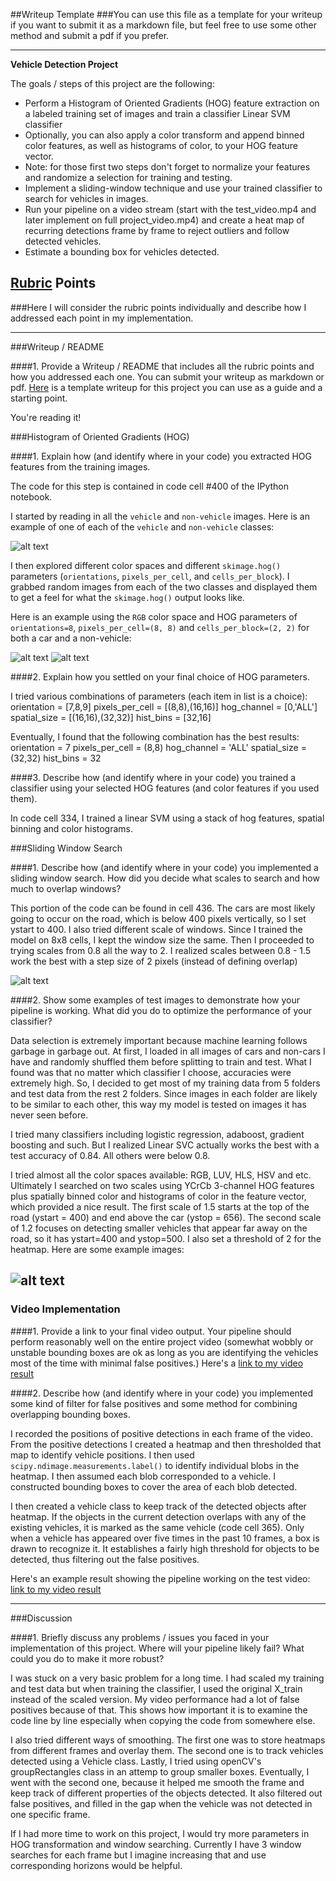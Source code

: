 ##Writeup Template
###You can use this file as a template for your writeup if you want to submit it as a markdown file, but feel free to use some other method and submit a pdf if you prefer.

---

**Vehicle Detection Project**

The goals / steps of this project are the following:

* Perform a Histogram of Oriented Gradients (HOG) feature extraction on a labeled training set of images and train a classifier Linear SVM classifier
* Optionally, you can also apply a color transform and append binned color features, as well as histograms of color, to your HOG feature vector. 
* Note: for those first two steps don't forget to normalize your features and randomize a selection for training and testing.
* Implement a sliding-window technique and use your trained classifier to search for vehicles in images.
* Run your pipeline on a video stream (start with the test_video.mp4 and later implement on full project_video.mp4) and create a heat map of recurring detections frame by frame to reject outliers and follow detected vehicles.
* Estimate a bounding box for vehicles detected.

[//]: # (Image References)
[image1]: ./output_images/car_not_car.png
[image2]: ./output_images/hog_example.jpg
[image3]: ./output_images/hog_noncar_example.jpg
[image4]: ./output_images/find_car.jpg
[image5]: ./output_images/heatmap.png
[video1]: ./detect_cars.mp4
[video2]: ./test_video_out.mp4

## [Rubric](https://review.udacity.com/#!/rubrics/513/view) Points
###Here I will consider the rubric points individually and describe how I addressed each point in my implementation.  

---
###Writeup / README

####1. Provide a Writeup / README that includes all the rubric points and how you addressed each one.  You can submit your writeup as markdown or pdf.  [Here](https://github.com/udacity/CarND-Vehicle-Detection/blob/master/writeup_template.md) is a template writeup for this project you can use as a guide and a starting point.  

You're reading it!

###Histogram of Oriented Gradients (HOG)

####1. Explain how (and identify where in your code) you extracted HOG features from the training images.

The code for this step is contained in code cell #400 of the IPython notebook.  

I started by reading in all the `vehicle` and `non-vehicle` images.  Here is an example of one of each of the `vehicle` and `non-vehicle` classes:

![alt text][image1]

I then explored different color spaces and different `skimage.hog()` parameters (`orientations`, `pixels_per_cell`, and `cells_per_block`).  I grabbed random images from each of the two classes and displayed them to get a feel for what the `skimage.hog()` output looks like.

Here is an example using the `RGB` color space and HOG parameters of `orientations=8`, `pixels_per_cell=(8, 8)` and `cells_per_block=(2, 2)` for both a car and a non-vehicle:

![alt text][image2]
![alt text][image3]

####2. Explain how you settled on your final choice of HOG parameters.

I tried various combinations of parameters (each item in list is a choice):
orientation = [7,8,9]
pixels_per_cell = [(8,8),(16,16)]
hog_channel = [0,'ALL']
spatial_size = [(16,16),(32,32)]
hist_bins = [32,16]

Eventually, I found that the following combination has the best results:
orientation = 7
pixels_per_cell = (8,8)
hog_channel = 'ALL'
spatial_size = (32,32)
hist_bins = 32

####3. Describe how (and identify where in your code) you trained a classifier using your selected HOG features (and color features if you used them).

In code cell 334, I trained a linear SVM using a stack of hog features, spatial binning and color histograms.

###Sliding Window Search

####1. Describe how (and identify where in your code) you implemented a sliding window search.  How did you decide what scales to search and how much to overlap windows?

This portion of the code can be found in cell 436. 
The cars are most likely going to occur on the road, which is below 400 pixels vertically, so I set ystart to 400. I also tried different scale of windows. Since I trained the model on 8x8 cells, I kept the window size the same. Then I proceeded to trying scales from 0.8 all the way to 2. I realized scales between 0.8 - 1.5 work the best with a step size of 2 pixels (instead of defining overlap)

![alt text][image4]

####2. Show some examples of test images to demonstrate how your pipeline is working.  What did you do to optimize the performance of your classifier?

Data selection is extremely important because machine learning follows garbage in garbage out. At first, I loaded in all images of cars and non-cars I have and randomly shuffled them before splitting to train and test. What I found was that no matter which classifier I choose, accuracies were extremely high. So, I decided to get most of my training data from 5 folders and test data from the rest 2 folders. Since images in each folder are likely to be similar to each other, this way my model is tested on images it has never seen before. 


I tried many classifiers including logistic regression, adaboost, gradient boosting and such. But I realized Linear SVC actually works the best with a test accuracy of 0.84. All others were below 0.8.

I tried almost all the color spaces available: RGB, LUV, HLS, HSV and etc. Ultimately I searched on two scales using YCrCb 3-channel HOG features plus spatially binned color and histograms of color in the feature vector, which provided a nice result.  The first scale of 1.5 starts at the top of the road (ystart = 400) and end above the car (ystop = 656). The second scale of 1.2 focuses on detecting smaller vehicles that appear far away on the road, so it has ystart=400 and ystop=500. I also set a threshold of 2 for the heatmap. Here are some example images:

![alt text][image5]
---

### Video Implementation

####1. Provide a link to your final video output.  Your pipeline should perform reasonably well on the entire project video (somewhat wobbly or unstable bounding boxes are ok as long as you are identifying the vehicles most of the time with minimal false positives.)
Here's a [link to my video result](./detect_cars.mp4)


####2. Describe how (and identify where in your code) you implemented some kind of filter for false positives and some method for combining overlapping bounding boxes.
 
I recorded the positions of positive detections in each frame of the video.  From the positive detections I created a heatmap and then thresholded that map to identify vehicle positions.  I then used `scipy.ndimage.measurements.label()` to identify individual blobs in the heatmap.  I then assumed each blob corresponded to a vehicle.  I constructed bounding boxes to cover the area of each blob detected.  

I then created a vehicle class to keep track of the detected objects after heatmap. If the objects in the current detection overlaps with any of the existing vehicles, it is marked as the same vehicle (code cell 365). Only when a vehicle has appeared over five times in the past 10 frames, a box is drawn to recognize it. It establishes a fairly high threshold for objects to be detected, thus filtering out the false positives.

Here's an example result showing the pipeline working on the test video:
[link to my video result](./test_video_out.mp4)

---

###Discussion

####1. Briefly discuss any problems / issues you faced in your implementation of this project.  Where will your pipeline likely fail?  What could you do to make it more robust?

I was stuck on a very basic problem for a long time. I had scaled my training and test data but when training the classifier, I used the original X_train instead of the scaled version. My video performance had a lot of false positives because of that. This shows how important it is to examine the code line by line especially when copying the code from somewhere else.

I also tried different ways of smoothing. The first one was to store heatmaps from different frames and overlay them. The second one is to track vehicles detected using a Vehicle class. Lastly, I tried using openCV's groupRectangles class in an attemp to group smaller boxes. Eventually, I went with the second one, because it helped me smooth the frame and keep track of different properties of the objects detected. It also filtered out false positives, and filled in the gap when the vehicle was not detected in one specific frame.

If I had more time to work on this project, I would try more parameters in HOG transformation and window searching. Currently I have 3 window searches for each frame but I imagine increasing that and use corresponding horizons would be helpful.

